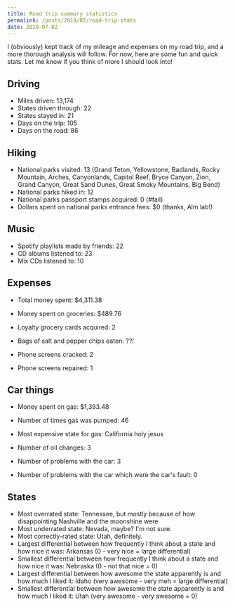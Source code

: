```yaml
---
title: Road trip summary statistics
permalink: /posts/2019/07/road-trip-stats
date: 2019-07-02
---
```


I (obviously) kept track of my mileage and expenses on my road trip, and a more thorough analysis will follow. For now, here are some fun and quick stats. Let me know if you think of more I should look into!

## Driving

* Miles driven: 13,174
* States driven through: 22
* States stayed in: 21
* Days on the trip: 105
* Days on the road: 86

## Hiking

* National parks visited: 13 (Grand Teton, Yellowstone, Badlands, Rocky Mountain, Arches, Canyonlands, Capitol Reef, Bryce Canyon, Zion, Grand Canyon, Great Sand Dunes, Great Smoky Mountains, Big Bend)
* National parks hiked in: 12
* National parks passport stamps acquired: 0 (#fail)
* Dollars spent on national parks entrance fees: $0 (thanks, Alm lab!)

## Music

* Spotify playlists made by friends: 22
* CD albums listened to: 23
* Mix CDs listened to: 10

## Expenses

* Total money spent: $4,311.38

* Money spent on groceries: $489.76
* Loyalty grocery cards acquired: 2
* Bags of salt and pepper chips eaten: ??!

* Phone screens cracked: 2
* Phone screens repaired: 1

## Car things

* Money spent on gas: $1,393.48
* Number of times gas was pumped: 46
* Most expensive state for gas: California holy jesus

* Number of oil changes: 3

* Number of problems with the car: 3
* Number of problems with the car which were the car's fault: 0

## States

* Most overrated state: Tennessee, but mostly because of how disappointing Nashville and the moonshine were
* Most underrated state: Nevada, maybe? I'm not sure.
* Most correctly-rated state: Utah, definitely.
* Largest differential between how frequently I think about a state and how nice it was: Arkansas (0 - very nice = large differential)
* Smallest differential between how frequently I think about a state and how nice it was: Nebraska (0 - not that nice = 0)
* Largest differential between how awesome the state apparently is and how much I liked it: Idaho (very awesome - very meh = large differential)
* Smallest differential between how awesome the state apparently is and how much I liked it: Utah (very awesome - very awesome = 0)
